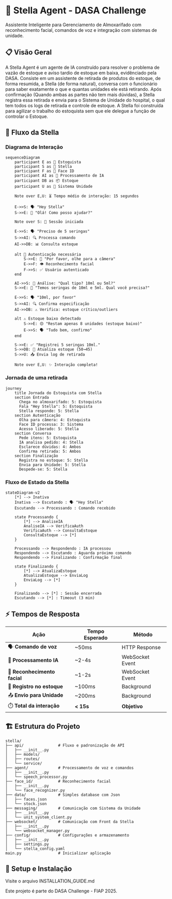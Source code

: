 # 🤖 Stella Agent - DASA Challenge

Assistente Inteligente para Gerenciamento de Almoxarifado com reconhecimento facial, comandos de voz e integração com sistemas de unidade.

## 📋 Visão Geral

A Stella Agent é um agente de IA construído para resolver o problema de vazão de estoque e aviso tardio de estoque em baixa, evidênciado pela DASA. Consiste em um assistente de retirada de produtos do estoque, de forma resumida, a Stella (de forma natural), conversa com o funcionário para saber exatamente o que e quantas unidades ele está retirando. Após confirmação (Quando ambas as partes não tem mais dúvidas), a Stella registra essa retirada e envia para o Sistema de Unidade do hospital, o qual tem todos os logs de retirada e controle de estoque. A Stella foi construída para agilizar o trabalho do estoquista sem que ele delegue a função de controlar o Estoque.

## 🔄 Fluxo da Stella

### Diagrama de Interação

```mermaid
sequenceDiagram
    participant E as 👤 Estoquista
    participant S as 🤖 Stella
    participant F as 📸 Face ID
    participant AI as 🧠 Processamento de IA
    participant DB as 📦 Estoque
    participant U as 🏥 Sistema Unidade

    Note over E,U: ⏳ Tempo médio de interação: 15 segundos
    
    E->>S: 🗣️ "Hey Stella"
    S->>E: 👋 "Olá! Como posso ajudar?"
    
    Note over S: 📱 Sessão iniciada
    
    E->>S: 🗣️ "Preciso de 5 seringas"
    S->>AI: 🔍 Processa comando
    AI->>DB: 📊 Consulta estoque
    
    alt 🔐 Autenticação necessária
        S->>E: 📸 "Por favor, olhe para a câmera"
        E->>F: 👁️ Reconhecimento facial
        F->>S: ✅ Usuário autenticado
    end
    
    AI->>S: 🎯 Análise: "Qual tipo? 10ml ou 5ml?"
    S->>E: 🤔 "Temos seringas de 10ml e 5ml. Qual você precisa?"
    
    E->>S: 🗣️ "10ml, por favor"
    S->>AI: 🔍 Confirma especificação
    AI->>DB: ⚠️ Verifica: estoque crítico/outliers
    
    alt ⚠️ Estoque baixo detectado
        S->>E: 🟡 "Restam apenas 8 unidades (estoque baixo)"
        E->>S: 🗣️ "Tudo bem, confirmo"
    end
    
    S->>E: ✅ "Registrei 5 seringas 10ml."
    S->>DB: 📝 Atualiza estoque (50→45)
    S->>U: 📤 Envia log de retirada
    
    Note over E,U: ✨ Interação completa!
```

###  Jornada de uma retirada

```mermaid
journey
    title Jornada do Estoquista com Stella
    section Entrada
      Chega no almoxarifado: 5: Estoquista
      Fala "Hey Stella": 5: Estoquista
      Stella responde: 5: Stella
    section Autenticação
      Olha para câmera: 4: Estoquista
      Face ID processa: 3: Sistema
      Acesso liberado: 5: Stella
    section Conversa
      Pede itens: 5: Estoquista
      IA analisa pedido: 4: Stella
      Esclarece dúvidas: 4: Ambos
      Confirma retirada: 5: Ambos
    section Finalização
      Registra no estoque: 5: Stella
      Envia para Unidade: 5: Stella
      Despede-se: 5: Stella
```


### Fluxo de Estado da Stella

```mermaid
stateDiagram-v2
    [*] --> Inativa
    Inativa --> Escutando : 🗣️ "Hey Stella"
    Escutando --> Processando : Comando recebido
    
    state Processando {
        [*] --> AnaliseIA
        AnaliseIA --> VerificaAuth
        VerificaAuth --> ConsultaEstoque
        ConsultaEstoque --> [*]
    }
    
    Processando --> Respondendo : IA processou
    Respondendo --> Escutando : Aguarda próximo comando
    Respondendo --> Finalizando : Confirmação final
    
    state Finalizando {
        [*] --> AtualizaEstoque
        AtualizaEstoque --> EnviaLog
        EnviaLog --> [*]
    }
    
    Finalizando --> [*] : Sessão encerrada
    Escutando --> [*] : Timeout (3 min)
```

## ⚡ Tempos de Resposta

| Ação | Tempo Esperado | Método |
|------|----------------|--------|
| 🗣️ **Comando de voz** | ~50ms | HTTP Response |
| 🧠 **Processamento IA** | ~2-4s | WebSocket Event |
| 📸 **Reconhecimento facial** | ~1-2s | WebSocket Event |
| 📝 **Registro no estoque** | ~100ms | Background |
| 📤 **Envio para Unidade** | ~200ms | Background |
| ⏱️ **Total da interação** | **< 15s** | **Objetivo** |

## 🏗️ Estrutura do Projeto

```
stella/
├── api/               # Fluxo e padronização de API
│   ├── __init__.py
│   ├── models/
│   ├── routes/
│   └── service/
├── agent/             # Processamento de voz e comandos
│   ├── __init__.py
│   └── speech_processor.py
├── face_id/           # Reconhecimento facial
│   ├── __init__.py
│   └── face_recognizer.py
├── data/              # Simples database com Json
│   ├── faces.json
│   └── stock.json
├── messaging/         # Comunicação com Sistema da Unidade
│   ├── __init__.py
│   └── unit_system_client.py
├── websocket/         # Comunicação com Front da Stella
│   ├── __init__.py
│   └── websocket_manager.py
├── config/            # Configurações e armazenamento
│   ├── __init__.py
│   ├── settings.py
│   └── stella_config.yaml
main.py                # Inicializar aplicação
```

## 🚀 Setup e Instalação
Visite o arquivo INSTALLATION_GUIDE.md

Este projeto é parte do DASA Challenge - FIAP 2025.